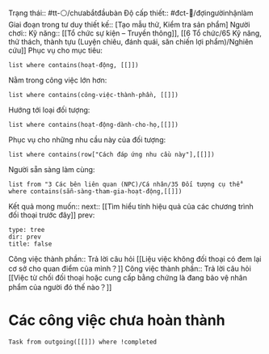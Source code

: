 Trạng thái:: #tt-⚪/chưabắtđầubàn
Độ cấp thiết:: #đct-🍃/đợingườinhậnlàm 
Giai đoạn trong tư duy thiết kế:: [Tạo mẫu thử, Kiểm tra sản phẩm]
Người chơi::
Kỹ năng:: [[Tổ chức sự kiện – Truyền thông]], [[6 Tổ chức/65 Kỹ năng, thử thách, thành tựu (Luyện chiêu, đánh quái, săn chiến lợi phẩm)/Nghiên cứu]]
Phục vụ cho mục tiêu:
```dataview
list where contains(hoạt-động, [[]])
```
Nằm trong công việc lớn hơn:
```dataview
list where contains(công-việc-thành-phần, [[]])
```
Hướng tới loại đối tượng:
```dataview
list where contains(hoạt-động-dành-cho-họ,[[]])
```
Phục vụ cho những nhu cầu này của đối tượng:
```dataview
list where contains(row["Cách đáp ứng nhu cầu này"],[[]])
```
Người sẵn sàng làm cùng:
```dataview
list from "3 Các bên liên quan (NPC)/Cá nhân/35 Đối tượng cụ thể" where contains(sẵn-sàng-tham-gia-hoạt-động,[[]])
```

Kết quả mong muốn:: 
next:: [[Tìm hiểu tính hiệu quả của các chương trình đối thoại trước đây]]
prev:
```breadcrumbs
type: tree
dir: prev
title: false
```

Công việc thành phần:: Trả lời câu hỏi [[Liệu việc không đối thoại có đem lại cơ sở cho quan điểm của mình？]] 
Công việc thành phần:: Trả lời câu hỏi [[Việc từ chối đối thoại hoặc cung cấp bằng chứng là đang bảo vệ nhân phẩm của người đó thế nào？]] 

# Các công việc chưa hoàn thành
```dataview
Task from outgoing([[]]) where !completed
```

